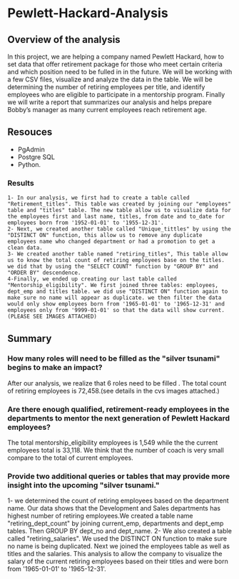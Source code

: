 # Pewlett-Hackard-Analysis
## Overview of the analysis
In this project, we are helping a company named Pewlett Hackard, how to set data that offer retirement package for those who meet certain criteria and which position need to be fulled in in the future. We will be working with a few CSV files, visualize and analyze the data in the table. We will be determining the number of retiring employees per title, and identify employees who are eligible to participate in a mentorship program. Finally we will write a report that summarizes our analysis and helps prepare Bobby’s manager as many current employees reach retirement age. 
## Resouces
  - PgAdmin
  - Postgre SQL
  - Python.
### Results
    1- In our analysis, we first had to create a table called "Retirement_titles". This table was created by joining our "employees" table and "titles" table. The new table allow us to visualize data for the employees first and last name, titles, from date and to_date for employees born from '1952-01-01' to '1955-12-31'. 
    2- Next, we created another table called "Unique_tittles" by using the "DISTINCT ON" function, this allow us to remove any duplicate employees name who changed department or had a promotion to get a clean data.
    3- We created another table named "retiring_titles", This table allow us to know the total count of retiring employees base on the titles. we did that by using the "SELECT COUNT" function by "GROUP BY" and "ORDER BY" descendence. 
    4-Finally, we ended up creating our last table called "Mentorship_eligibility". We first joined three tables: employees, dept_emp and titles table. we did use "DISTINCT ON" function again to make sure no name will appear as duplicate. we then filter the data would only show employees born from '1965-01-01' to '1965-12-31' and employees only from '9999-01-01' so that the data will show current.
    (PLEASE SEE IMAGES ATTACHED)
## Summary
### How many roles will need to be filled as the "silver tsunami" begins to make an impact?
After our analysis, we realize that 6 roles need to be filled . The total count of retiring employees is 72,458.(see details in the cvs images attached.) 
### Are there enough qualified, retirement-ready employees in the departments to mentor the next generation of Pewlett Hackard employees?
The total mentorship_eligibility employees is 1,549 while the the current employees total is 33,118. We think that the number of coach is very small compare to the total of current employees. 

### Provide two additional queries or tables that may provide more insight into the upcoming "silver tsunami."
  1- we determined the count of retiring employees based on the department name. Our data shows that the Development and Sales departments has highest number of retiring employees.We created a table name "retiring_dept_count" by joining current_emp, departments and dept_emp tables. Then GROUP BY dept_no and dept_name.
  2- We also created a table called "retiring_salaries". We used the DISTINCT ON function to make sure no name is being duplicated. Next we joined the employees table as well as titles and the salaries. This analysis to allow the company to visualize the salary of the current retiring employees based on their titles and were born from '1965-01-01' to '1965-12-31'.

